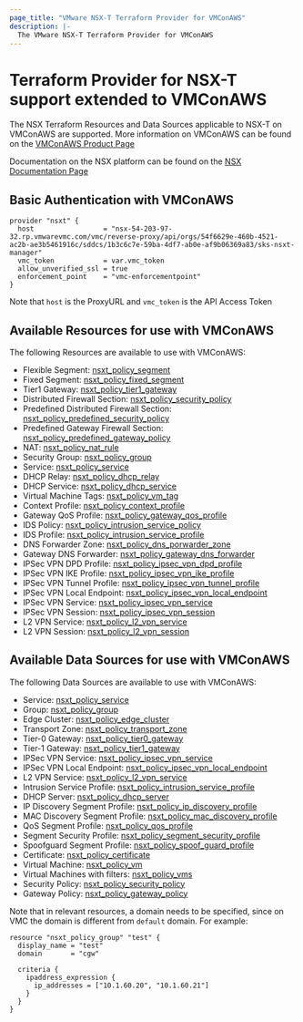 ```yaml
---
page_title: "VMware NSX-T Terraform Provider for VMConAWS"
description: |-
  The VMware NSX-T Terraform Provider for VMConAWS
---
```


# Terraform Provider for NSX-T support extended to VMConAWS

The NSX Terraform Resources and Data Sources applicable to NSX-T on VMConAWS are supported. More information on VMConAWS can be found on the [VMConAWS Product Page](https://cloud.vmware.com/vmc-aws)

Documentation on the NSX platform can be found on the [NSX Documentation Page](https://docs.vmware.com/en/VMware-NSX-T/index.html)

## Basic Authentication with VMConAWS

```hcl
provider "nsxt" {
  host                 = "nsx-54-203-97-32.rp.vmwarevmc.com/vmc/reverse-proxy/api/orgs/54f6629e-460b-4521-ac2b-ae3b5461916c/sddcs/1b3c6c7e-59ba-4df7-ab0e-af9b06369a83/sks-nsxt-manager"
  vmc_token            = var.vmc_token
  allow_unverified_ssl = true
  enforcement_point    = "vmc-enforcementpoint"
}

```

Note that `host` is the ProxyURL and `vmc_token` is the API Access Token

## Available Resources for use with VMConAWS

The following Resources are available to use with VMConAWS:

* Flexible Segment: [nsxt_policy_segment](https://www.terraform.io/docs/providers/nsxt/r/policy_segment)
* Fixed Segment: [nsxt_policy_fixed_segment](https://www.terraform.io/docs/providers/nsxt/r/policy_fixed_segment)
* Tier1 Gateway: [nsxt_policy_tier1_gateway](https://www.terraform.io/docs/providers/nsxt/r/policy_tier1_gateway)
* Distributed Firewall Section: [nsxt_policy_security_policy](https://www.terraform.io/docs/providers/nsxt/r/policy_security_policy)
* Predefined Distributed Firewall Section: [nsxt_policy_predefined_security_policy](https://www.terraform.io/docs/providers/nsxt/r/policy_predefined_security_policy)
* Predefined Gateway Firewall Section: [nsxt_policy_predefined_gateway_policy](https://www.terraform.io/docs/providers/nsxt/r/policy_predefined_gateway_policy)
* NAT: [nsxt_policy_nat_rule](https://www.terraform.io/docs/providers/nsxt/r/policy_nat_rule)
* Security Group: [nsxt_policy_group](https://www.terraform.io/docs/providers/nsxt/r/policy_group)
* Service: [nsxt_policy_service](https://www.terraform.io/docs/providers/nsxt/r/policy_service)
* DHCP Relay: [nsxt_policy_dhcp_relay](https://www.terraform.io/docs/providers/nsxt/r/policy_dhcp_relay)
* DHCP Service: [nsxt_policy_dhcp_service](https://www.terraform.io/docs/providers/nsxt/r/policy_dhcp_service)
* Virtual Machine Tags: [nsxt_policy_vm_tag](https://www.terraform.io/docs/providers/nsxt/r/policy_vm_tags)
* Context Profile: [nsxt_policy_context_profile](https://www.terraform.io/docs/providers/nsxt/r/policy_context_profile)
* Gateway QoS Profile: [nsxt_policy_gateway_qos_profile](https://www.terraform.io/docs/providers/nsxt/r/policy_gateway_qos_profile)
* IDS Policy: [nsxt_policy_intrusion_service_policy](https://www.terraform.io/docs/providers/nsxt/r/policy_intrusion_service_policy)
* IDS Profile: [nsxt_policy_intrusion_service_profile](https://www.terraform.io/docs/providers/nsxt/r/policy_intrusion_service_profile)
* DNS Forwarder Zone: [nsxt_policy_dns_porwarder_zone](https://www.terraform.io/docs/providers/nsxt/r/policy_dns_forwarder_zone)
* Gateway DNS Forwarder: [nsxt_policy_gateway_dns_forwarder](https://www.terraform.io/docs/providers/nsxt/r/policy_gateway_dns_forwarder)
* IPSec VPN DPD Profile: [nsxt_policy_ipsec_vpn_dpd_profile](https://www.terraform.io/docs/providers/nsxt/r/policy_ipsec_vpn_dpd_profile)
* IPSec VPN IKE Profile: [nsxt_policy_ipsec_vpn_ike_profile](https://www.terraform.io/docs/providers/nsxt/r/policy_ipsec_vpn_ike_profile)
* IPSec VPN Tunnel Profile: [nsxt_policy_ipsec_vpn_tunnel_profile](https://www.terraform.io/docs/providers/nsxt/r/policy_ipsec_vpn_tunnel_profile)
* IPSec VPN Local Endpoint: [nsxt_policy_ipsec_vpn_local_endpoint](https://www.terraform.io/docs/providers/nsxt/r/policy_ipsec_vpn_local_endpoint)
* IPSec VPN Service: [nsxt_policy_ipsec_vpn_service](https://www.terraform.io/docs/providers/nsxt/r/policy_ipsec_vpn_service)
* IPSec VPN Session: [nsxt_policy_ipsec_vpn_session](https://www.terraform.io/docs/providers/nsxt/r/policy_ipsec_vpn_session)
* L2 VPN Service: [nsxt_policy_l2_vpn_service](https://www.terraform.io/docs/providers/nsxt/r/policy_l2_vpn_service)
* L2 VPN Session: [nsxt_policy_l2_vpn_session](https://www.terraform.io/docs/providers/nsxt/r/policy_l2_vpn_session)

## Available Data Sources for use with VMConAWS

The following Data Sources are available to use with VMConAWS:

* Service: [nsxt_policy_service](https://www.terraform.io/docs/providers/nsxt/d/policy_service)
* Group: [nsxt_policy_group](https://www.terraform.io/docs/providers/nsxt/d/policy_group)
* Edge Cluster: [nsxt_policy_edge_cluster](https://www.terraform.io/docs/providers/nsxt/d/policy_edge_cluster)
* Transport Zone: [nsxt_policy_transport_zone](https://www.terraform.io/docs/providers/nsxt/d/policy_transport_zone)
* Tier-0 Gateway: [nsxt_policy_tier0_gateway](https://www.terraform.io/docs/providers/nsxt/d/policy_tier0_gateway)
* Tier-1 Gateway: [nsxt_policy_tier1_gateway](https://www.terraform.io/docs/providers/nsxt/d/policy_tier1_gateway)
* IPSec VPN Service: [nsxt_policy_ipsec_vpn_service](https://www.terraform.io/docs/providers/nsxt/d/policy_ipsec_vpn_service)
* IPSec VPN Local Endpoint: [nsxt_policy_ipsec_vpn_local_endpoint](https://www.terraform.io/docs/providers/nsxt/d/policy_ipsec_vpn_local_endpoint)
* L2 VPN Service: [nsxt_policy_l2_vpn_service](https://www.terraform.io/docs/providers/nsxt/d/policy_l2_vpn_service)
* Intrusion Service Profile: [nsxt_policy_intrusion_service_profile](https://www.terraform.io/docs/providers/nsxt/d/policy_intrusion_service_profile)
* DHCP Server: [nsxt_policy_dhcp_server](https://www.terraform.io/docs/providers/nsxt/d/policy_dhcp_server)
* IP Discovery Segment Profile: [nsxt_policy_ip_discovery_profile](https://www.terraform.io/docs/providers/nsxt/d/policy_ip_discovery_profile)
* MAC Discovery Segment Profile: [nsxt_policy_mac_discovery_profile](https://www.terraform.io/docs/providers/nsxt/d/policy_mac_discovery_profile)
* QoS Segment Profile: [nsxt_policy_qos_profile](https://www.terraform.io/docs/providers/nsxt/d/policy_qos_profile)
* Segment Security Profile: [nsxt_policy_segment_security_profile](https://www.terraform.io/docs/providers/nsxt/d/policy_segment_security_profile)
* Spoofguard Segment Profile: [nsxt_policy_spoof_guard_profile](https://www.terraform.io/docs/providers/nsxt/d/policy_spoof_guard_profile)
* Certificate: [nsxt_policy_certificate](https://www.terraform.io/docs/providers/nsxt/d/policy_certificate)
* Virtual Machine: [nsxt_policy_vm](https://www.terraform.io/docs/providers/nsxt/d/policy_vm)
* Virtual Machines with filters: [nsxt_policy_vms](https://www.terraform.io/docs/providers/nsxt/d/policy_vms)
* Security Policy: [nsxt_policy_security_policy](https://www.terraform.io/docs/providers/nsxt/d/policy_security_policy)
* Gateway Policy: [nsxt_policy_gateway_policy](https://www.terraform.io/docs/providers/nsxt/d/policy_gateway_policy)

Note that in relevant resources, a domain needs to be specified, since on VMC the domain is different from `default` domain. For example:

```hcl
resource "nsxt_policy_group" "test" {
  display_name = "test"
  domain       = "cgw"

  criteria {
    ipaddress_expression {
      ip_addresses = ["10.1.60.20", "10.1.60.21"]
    }
  }
}
```
